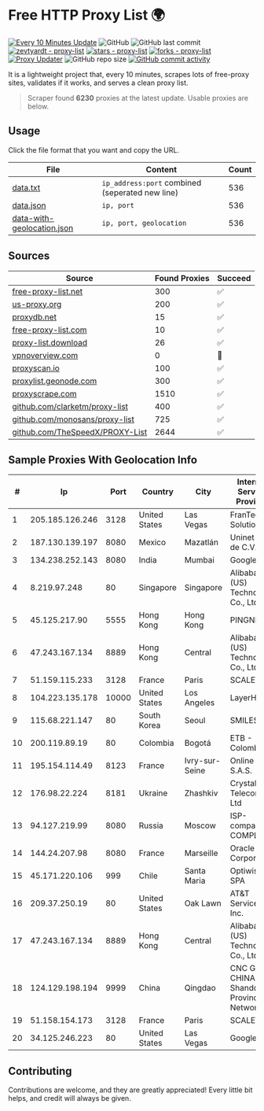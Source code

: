 
# Free HTTP Proxy List 🌍

[![Every 10 Minutes Update](https://github.com/mertguvencli/http-proxy-list/actions/workflows/main.yml/badge.svg?branch=main)](https://github.com/mertguvencli/http-proxy-list/actions/workflows/main.yml)
![GitHub](https://img.shields.io/github/license/mertguvencli/http-proxy-list)
![GitHub last commit](https://img.shields.io/github/last-commit/mertguvencli/http-proxy-list)
[![zevtyardt - proxy-list](https://img.shields.io/static/v1?label=zevtyardt&message=proxy-list&color=blue&logo=github)](https://github.com/zevtyardt/proxy-list "Go to GitHub repo")
[![stars - proxy-list](https://img.shields.io/github/stars/zevtyardt/proxy-list?style=social)](https://github.com/zevtyardt/proxy-list)
[![forks - proxy-list](https://img.shields.io/github/forks/zevtyardt/proxy-list?style=social)](https://github.com/zevtyardt/proxy-list)
[![Proxy Updater](https://github.com/zevtyardt/proxy-list/workflows/Proxy%20Updater/badge.svg)](https://github.com/zevtyardt/proxy-list/actions?query=workflow:"Proxy+Updater")
![GitHub repo size](https://img.shields.io/github/repo-size/zevtyardt/proxy-list)
[![GitHub commit activity](https://img.shields.io/github/commit-activity/m/zevtyardt/proxy-list?logo=commits)](https://github.com/zevtyardt/proxy-list/commits/main)

It is a lightweight project that, every 10 minutes, scrapes lots of free-proxy sites, validates if it works, and serves a clean proxy list.

> Scraper found **6230** proxies at the latest update. Usable proxies are below.

## Usage

Click the file format that you want and copy the URL.

|File|Content|Count|
|----|-------|-----|
|[data.txt](https://raw.githubusercontent.com/mertguvencli/http-proxy-list/main/proxy-list/data.txt)|`ip_address:port` combined (seperated new line)|536|
|[data.json](https://raw.githubusercontent.com/mertguvencli/http-proxy-list/main/proxy-list/data.json)|`ip, port`|536|
|[data-with-geolocation.json](https://raw.githubusercontent.com/mertguvencli/http-proxy-list/main/proxy-list/data-with-geolocation.json)|`ip, port, geolocation`|536|

## Sources

|Source|Found Proxies|Succeed|
|------|-------------|-------|
|[free-proxy-list.net](https://free-proxy-list.net)|300|✅|
|[us-proxy.org](https://www.us-proxy.org)|200|✅|
|[proxydb.net](http://proxydb.net)|15|✅|
|[free-proxy-list.com](https://free-proxy-list.com/?page=&port=&type%5B%5D=http&type%5B%5D=https&up_time=0&search=Search)|10|✅|
|[proxy-list.download](https://www.proxy-list.download/HTTP)|26|✅|
|[vpnoverview.com](https://vpnoverview.com/privacy/anonymous-browsing/free-proxy-servers)|0|🚫|
|[proxyscan.io](https://www.proxyscan.io)|100|✅|
|[proxylist.geonode.com](https://proxylist.geonode.com/api/proxy-list?limit=300&page=1&sort_by=lastChecked&sort_type=desc&protocols=http,https)|300|✅|
|[proxyscrape.com](https://api.proxyscrape.com/v2/?request=displayproxies&protocol=http&timeout=10000&country=all&ssl=all&anonymity=all)|1510|✅|
|[github.com/clarketm/proxy-list](https://raw.githubusercontent.com/clarketm/proxy-list/master/proxy-list-raw.txt)|400|✅|
|[github.com/monosans/proxy-list](https://raw.githubusercontent.com/monosans/proxy-list/main/proxies/http.txt)|725|✅|
|[github.com/TheSpeedX/PROXY-List](https://raw.githubusercontent.com/TheSpeedX/PROXY-List/master/http.txt)|2644|✅|


## Sample Proxies With Geolocation Info

|#|Ip|Port|Country|City|Internet Service Provider|
|-|--|----|-------|----|-------------------------|
|1|205.185.126.246|3128|United States|Las Vegas|FranTech Solutions|
|2|187.130.139.197|8080|Mexico|Mazatlán|Uninet S.A. de C.V.|
|3|134.238.252.143|8080|India|Mumbai|Google LLC|
|4|8.219.97.248|80|Singapore|Singapore|Alibaba (US) Technology Co., Ltd.|
|5|45.125.217.90|5555|Hong Kong|Hong Kong|PINGNET|
|6|47.243.167.134|8889|Hong Kong|Central|Alibaba (US) Technology Co., Ltd.|
|7|51.159.115.233|3128|France|Paris|SCALEWAY|
|8|104.223.135.178|10000|United States|Los Angeles|LayerHost|
|9|115.68.221.147|80|South Korea|Seoul|SMILESERV|
|10|200.119.89.19|80|Colombia|Bogotá|ETB - Colombia|
|11|195.154.114.49|8123|France|Ivry-sur-Seine|Online S.A.S.|
|12|176.98.22.224|8181|Ukraine|Zhashkiv|Crystal Telecom Ltd|
|13|94.127.219.99|8080|Russia|Moscow|ISP-company COMPLAT|
|14|144.24.207.98|8080|France|Marseille|Oracle Corporation|
|15|45.171.220.106|999|Chile|Santa Maria|Optiwisp SPA|
|16|209.37.250.19|80|United States|Oak Lawn|AT&T Services, Inc.|
|17|47.243.167.134|8889|Hong Kong|Central|Alibaba (US) Technology Co., Ltd.|
|18|124.129.198.194|9999|China|Qingdao|CNC Group CHINA169 Shandong Province Network|
|19|51.158.154.173|3128|France|Paris|SCALEWAY|
|20|34.125.246.223|80|United States|Las Vegas|Google LLC|



## Contributing

Contributions are welcome, and they are greatly appreciated! Every
little bit helps, and credit will always be given.

